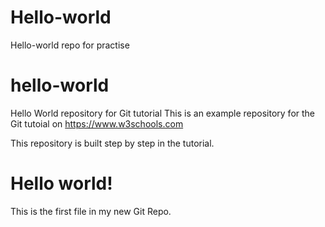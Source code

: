# Hello-world
Hello-world repo for practise
# hello-world
Hello World repository for Git tutorial
This is an example repository for the Git tutoial on https://www.w3schools.com

This repository is built step by step in the tutorial.

<!DOCTYPE html>
<html>
<head>
<title>Hello World!</title>
<link rel="stylesheet" href="bluestyle.css">
</head>
<body>

<h1>Hello world!</h1>
<p>This is the first file in my new Git Repo.</p>

</body>
</html>
